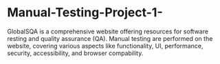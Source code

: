# Manual-Testing-Project-1-
GlobalSQA is a comprehensive website offering resources for software resting and quality assurance (QA). Manual testing are performed on the website, covering various aspects like functionality, UI, performance, security, accessibility, and browser compability.
